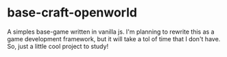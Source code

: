 # base-craft-openworld
A simples base-game written in vanilla js. I'm planning to rewrite this as a game development framework, but it will take a tol of time that I don't have.
So, just a little cool project to study!
